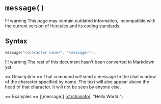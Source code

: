 # `message()`

!!! warning
	This page may contain outdated information, incompatible with the current version of Hercules and its coding standards.

## Syntax

```c
message("<character name>", "<message>");
```

!!! warning
	The rest of this document hasn't been converted to Markdown yet.

== Description ==
That command will send a message to the chat window of the character specified by name. The text will also appear above the head of that character. It will not be seen by anyone else.

== Examples ==
 [[message]] [[strcharinfo]](0), "Hello World!";
